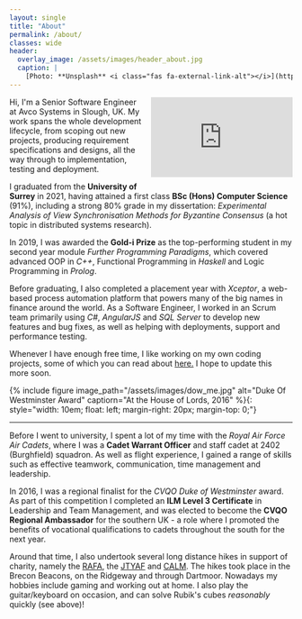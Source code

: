 ```yaml
---
layout: single
title: "About"
permalink: /about/
classes: wide
header:
  overlay_image: /assets/images/header_about.jpg
  caption: |
    [Photo: **Unsplash** <i class="fas fa-external-link-alt"></i>](https://unsplash.com/photos/bUpwY7EdrlQ)
---
```


<style>
.outer-video-container {
  width: 50%;
  float: right;
  margin-left: 10px;
  margin-bottom: 10px;
}
.video-container {
  position: relative;
  width: 100%;
  aspect-ratio: 16 / 9;
  overflow: hidden;
}
.video-container > iframe {
  width: 300%;
  height: 100%;
  margin-left: -100%;
}
</style>

<div class="outer-video-container">
  <div class="video-container">
    <iframe height="800" src="https://www.youtube-nocookie.com/embed/ROeP5ck-hSE?autoplay=1&controls=0&modestbranding=0&start=15&end=28&rel=0&mute=1&loop=1" title="YouTube video player" frameborder="0"></iframe>
  </div>
</div>

Hi, I'm a Senior Software Engineer at Avco Systems in Slough, UK. My work spans
the whole development lifecycle, from scoping out new projects, producing
requirement specifications and designs, all the way through to implementation,
testing and deployment.

I graduated from the **University of Surrey** in 2021, having attained a first
class **BSc (Hons) Computer Science** (91%), including a strong 80% grade in my
dissertation: _Experimental Analysis of View Synchronisation Methods for
Byzantine Consensus_ (a hot topic in distributed systems research).

In 2019, I was awarded the **Gold-i Prize** as the top-performing student in my
second year module *Further Programming Paradigms*, which covered advanced OOP
in _C++_, Functional Programming in _Haskell_ and Logic Programming in _Prolog_.

Before graduating, I also completed a placement year with _Xceptor_, a web-based
process automation platform that powers many of the big names in finance around
the world. As a Software Engineer, I worked in an Scrum team primarily using
_C#_, _AngularJS_ and _SQL Server_ to develop new features and bug fixes, as
well as helping with deployments, support and performance testing.

Whenever I have enough free time, I like working on my own coding projects, some
of which you can read about [here.](/projects/) I hope to update this more soon.

{% include figure image_path="/assets/images/dow_me.jpg" alt="Duke Of
Westminster Award" captiorn="At the House of Lords, 2016" %}{:
style="width: 10em; float: left; margin-right: 20px; margin-top: 0;"}

<hr />

Before I went to university, I spent a lot of my time with the _Royal Air Force
Air Cadets_, where I was a **Cadet Warrant Officer** and staff cadet at 2402
(Burghfield) squadron. As well as flight experience, I gained a range of skills
such as effective teamwork, communication, time management and leadership.

In 2016, I was a regional finalist for the _CVQO Duke of Westminster_ award. As
part of this competition I completed an **ILM Level 3 Certificate** in
Leadership and Team Management, and was elected to become the **CVQO Regional
Ambassador** for the southern UK - a role where I promoted the benefits of
vocational qualifications to cadets throughout the south for the next year.

Around that time, I also undertook several long distance hikes in support of
charity, namely the [RAFA](https://www.rafa.org.uk/), the
[JTYAF](https://www.jtyaf.org/) and [CALM](https://www.thecalmzone.net/). The
hikes took place in the Brecon Beacons, on the Ridgeway and through Dartmoor.
Nowadays my hobbies include gaming and working out at home. I
also play the guitar/keyboard on occasion, and can solve Rubik's cubes
_reasonably_ quickly (see above)!
